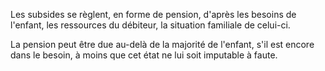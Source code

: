 Les subsides se règlent, en forme de pension, d'après les besoins de l'enfant, les ressources du débiteur, la situation familiale de celui-ci.

La pension peut être due au-delà de la majorité de l'enfant, s'il est encore dans le besoin, à moins que cet état ne lui soit imputable à faute.
